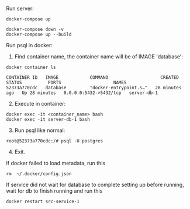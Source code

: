 Run server:
```
docker-compose up
```

```
docker-compose down -v
docker-compose up --build
```

Run psql in docker:

1. Find container name, the container name will be of IMAGE 'database':
```
docker container ls
```
```
CONTAINER ID   IMAGE            COMMAND                    CREATED          STATUS          PORTS                    NAMES
52373a770cdc   database         "docker-entrypoint.s…"   28 minutes ago   Up 28 minutes   0.0.0.0:5432->5432/tcp   server-db-1
```

2. Execute in container:
```
docker exec -it <container_name> bash
docker exec -it server-db-1 bash
```

3. Run psql like normal:
```
root@52373a770cdc:/# psql -U postgres
```

4. Exit.


If docker failed to load metadata, run this
```
rm  ~/.docker/config.json 
```

If service did not wait for database to complete setting up before running, wait for db to finish running and run this
```
docker restart src-service-1
```

